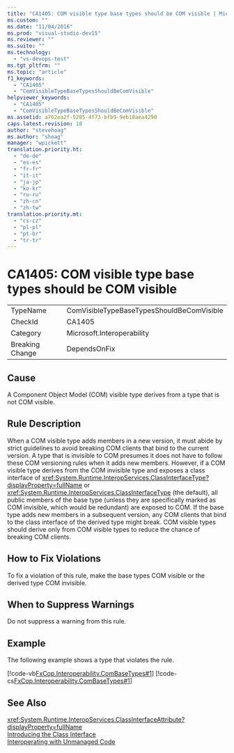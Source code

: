 ```yaml
---
title: "CA1405: COM visible type base types should be COM visible | Microsoft Docs"
ms.custom: ""
ms.date: "11/04/2016"
ms.prod: "visual-studio-dev15"
ms.reviewer: ""
ms.suite: ""
ms.technology: 
  - "vs-devops-test"
ms.tgt_pltfrm: ""
ms.topic: "article"
f1_keywords: 
  - "CA1405"
  - "ComVisibleTypeBaseTypesShouldBeComVisible"
helpviewer_keywords: 
  - "CA1405"
  - "ComVisibleTypeBaseTypesShouldBeComVisible"
ms.assetid: a762ea2f-5285-4f73-bfb9-9eb10aea4290
caps.latest.revision: 18
author: "stevehoag"
ms.author: "shoag"
manager: "wpickett"
translation.priority.ht: 
  - "de-de"
  - "es-es"
  - "fr-fr"
  - "it-it"
  - "ja-jp"
  - "ko-kr"
  - "ru-ru"
  - "zh-cn"
  - "zh-tw"
translation.priority.mt: 
  - "cs-cz"
  - "pl-pl"
  - "pt-br"
  - "tr-tr"
---
```

# CA1405: COM visible type base types should be COM visible
|||  
|-|-|  
|TypeName|ComVisibleTypeBaseTypesShouldBeComVisible|  
|CheckId|CA1405|  
|Category|Microsoft.Interoperability|  
|Breaking Change|DependsOnFix|  
  
## Cause  
 A Component Object Model (COM) visible type derives from a type that is not COM visible.  
  
## Rule Description  
 When a COM visible type adds members in a new version, it must abide by strict guidelines to avoid breaking COM clients that bind to the current version. A type that is invisible to COM presumes it does not have to follow these COM versioning rules when it adds new members. However, if a COM visible type derives from the COM invisible type and exposes a class interface of <xref:System.Runtime.InteropServices.ClassInterfaceType?displayProperty=fullName> or <xref:System.Runtime.InteropServices.ClassInterfaceType> (the default), all public members of the base type (unless they are specifically marked as COM invisible, which would be redundant) are exposed to COM. If the base type adds new members in a subsequent version, any COM clients that bind to the class interface of the derived type might break. COM visible types should derive only from COM visible types to reduce the chance of breaking COM clients.  
  
## How to Fix Violations  
 To fix a violation of this rule, make the base types COM visible or the derived type COM invisible.  
  
## When to Suppress Warnings  
 Do not suppress a warning from this rule.  
  
## Example  
 The following example shows a type that violates the rule.  
  
 [!code-vb[FxCop.Interoperability.ComBaseTypes#1](../code-quality/codesnippet/VisualBasic/ca1405-com-visible-type-base-types-should-be-com-visible_1.vb)]
 [!code-cs[FxCop.Interoperability.ComBaseTypes#1](../code-quality/codesnippet/CSharp/ca1405-com-visible-type-base-types-should-be-com-visible_1.cs)]  
  
## See Also  
 <xref:System.Runtime.InteropServices.ClassInterfaceAttribute?displayProperty=fullName>   
 [Introducing the Class Interface](http://msdn.microsoft.com/en-us/733c0dd2-12e5-46e6-8de1-39d5b25df024)   
 [Interoperating with Unmanaged Code](../Topic/Interoperating%20with%20Unmanaged%20Code.md)